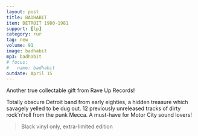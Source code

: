 ```yaml
---
layout: post
title: BADHABIT
item: DETROIT 1980-1981
support: [lp]
category: rur
tag: new
volume: 91
image: badhabit
mp3: badhabit
# focus:
#   name: badhabit
outdate: April 15
---
```


Another true collectable gift from Rave Up Records! 

Totally obscure Detroit band from early eighties, a hidden treasure which savagely yelled to be dug out. 12 previously unreleased tracks of dirty rock'n'roll from the punk Mecca. A must-have for Motor City sound lovers!

> Black vinyl only, extra-limited edition
